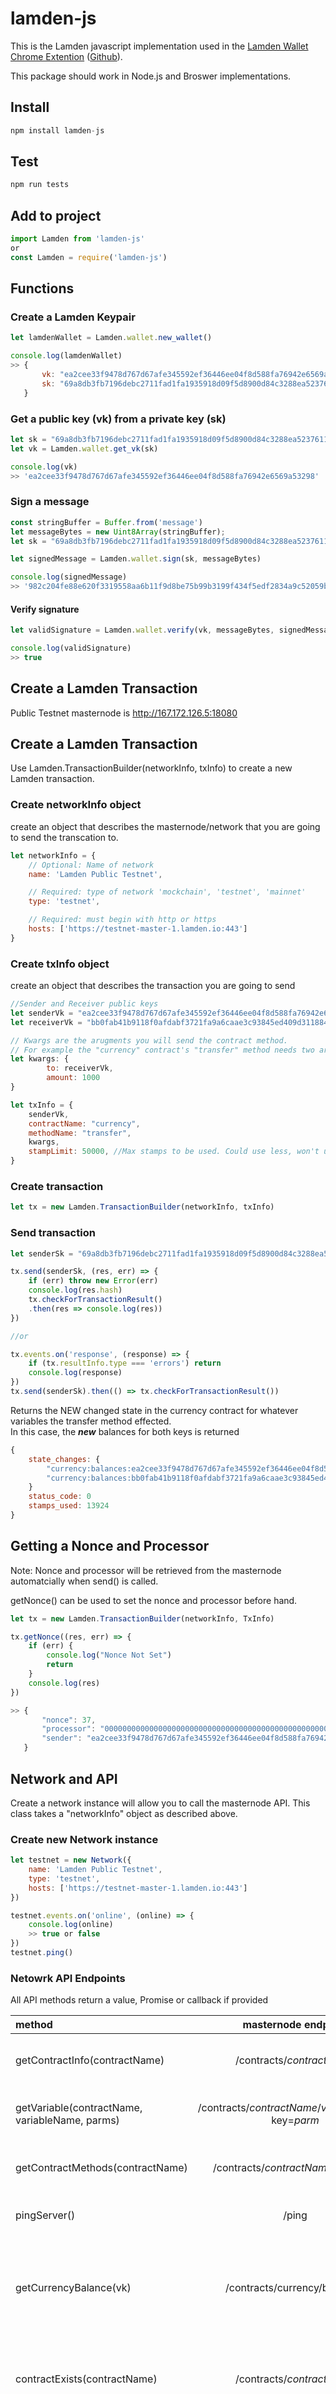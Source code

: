 # lamden-js
This is the Lamden javascript implementation used in the [Lamden Wallet Chrome Extention](https://chrome.google.com/webstore/detail/lamden-wallet-browser-ext/lgkgmnhecgdjiifepobmobkeeeheakko) ([Github](https://github.com/Lamden/wallet)).

This package should work in Node.js and Broswer implementations.

## Install

```javascript
npm install lamden-js
```

## Test
```javascript
npm run tests
```

## Add to project

```javascript
import Lamden from 'lamden-js'
or
const Lamden = require('lamden-js')
```

## Functions
### Create a Lamden Keypair
```javascript
let lamdenWallet = Lamden.wallet.new_wallet()

console.log(lamdenWallet)
>> {
       vk: "ea2cee33f9478d767d67afe345592ef36446ee04f8d588fa76942e6569a53298",
       sk: "69a8db3fb7196debc2711fad1fa1935918d09f5d8900d84c3288ea5237611c03"
   }
```

### Get a public key (vk) from a private key (sk)
```javascript
let sk = "69a8db3fb7196debc2711fad1fa1935918d09f5d8900d84c3288ea5237611c03"
let vk = Lamden.wallet.get_vk(sk)

console.log(vk)
>> 'ea2cee33f9478d767d67afe345592ef36446ee04f8d588fa76942e6569a53298'
```

### Sign a message
```javascript
const stringBuffer = Buffer.from('message')
let messageBytes = new Uint8Array(stringBuffer);
let sk = "69a8db3fb7196debc2711fad1fa1935918d09f5d8900d84c3288ea5237611c03"

let signedMessage = Lamden.wallet.sign(sk, messageBytes)

console.log(signedMessage)
>> '982c204fe88e620f3319558aa6b11f9d8be75b99b3199f434f5edf2834a9c52059ba4ea3d623ac1d550170e532e919c364aad1333f757f8f22e0355cb1dd8c09'
```

#### Verify signature
```javascript
let validSignature = Lamden.wallet.verify(vk, messageBytes, signedMessage)

console.log(validSignature)
>> true
```

## Create a Lamden Transaction
Public Testnet masternode is http://167.172.126.5:18080

## Create a Lamden Transaction
Use Lamden.TransactionBuilder(networkInfo, txInfo) to create a new Lamden transaction.

### Create networkInfo object
create an object that describes the masternode/network that you are going to send the transcation to.
```javascript
let networkInfo = {
    // Optional: Name of network
    name: 'Lamden Public Testnet',

    // Required: type of network 'mockchain', 'testnet', 'mainnet'
    type: 'testnet',

    // Required: must begin with http or https
    hosts: ['https://testnet-master-1.lamden.io:443']
}
```
### Create txInfo object
create an object that describes the transaction you are going to send
```javascript
//Sender and Receiver public keys
let senderVk = "ea2cee33f9478d767d67afe345592ef36446ee04f8d588fa76942e6569a53298"
let receiverVk = "bb0fab41b9118f0afdabf3721fa9a6caae3c93845ed409d3118841065ad1a197"

// Kwargs are the arugments you will send the contract method.  
// For example the "currency" contract's "transfer" method needs two arguments to create a transfter; the person reciving the TAU and the amount to transfer.  So we create a kwargs object like so.
let kwargs: {
        to: receiverVk,
        amount: 1000
}

let txInfo = {
    senderVk,
    contractName: "currency",
    methodName: "transfer",
    kwargs,
    stampLimit: 50000, //Max stamps to be used. Could use less, won't use more.
}
```

### Create transaction
```javascript
let tx = new Lamden.TransactionBuilder(networkInfo, txInfo)
```

### Send transaction
```javascript
let senderSk = "69a8db3fb7196debc2711fad1fa1935918d09f5d8900d84c3288ea5237611c03"

tx.send(senderSk, (res, err) => {
    if (err) throw new Error(err)
    console.log(res.hash)
    tx.checkForTransactionResult()
    .then(res => console.log(res))
})

//or

tx.events.on('response', (response) => {
    if (tx.resultInfo.type === 'errors') return
    console.log(response)
})
tx.send(senderSk).then(() => tx.checkForTransactionResult())

```

Returns the NEW changed state in the currency contract for whatever variables the transfer method effected.  
In this case, the <b>*new*</b> balances for both keys is returned
```javascript
{
    state_changes: {
        "currency:balances:ea2cee33f9478d767d67afe345592ef36446ee04f8d588fa76942e6569a53298": "4895.0" // -1005 (amount + stamps)
        "currency:balances:bb0fab41b9118f0afdabf3721fa9a6caae3c93845ed409d3118841065ad1a197": "1000.0" // +1000
    }
    status_code: 0
    stamps_used: 13924
}
```

## Getting a Nonce and Processor
Note: Nonce and processor will be retrieved from the masternode automatcially when send() is called.

getNonce() can be used to set the nonce and processor before hand.
```javascript
let tx = new Lamden.TransactionBuilder(networkInfo, TxInfo)

tx.getNonce((res, err) => {
    if (err) {
        console.log("Nonce Not Set")
        return
    }
    console.log(res)
})

>> {
       "nonce": 37,
       "processor": "0000000000000000000000000000000000000000000000000000000000000000",
       "sender": "ea2cee33f9478d767d67afe345592ef36446ee04f8d588fa76942e6569a53298"
   }
```

## Network and API
Create a network instance will allow you to call the masternode API.  This class takes a "networkInfo" object as described above.

### Create new Network instance
```javascript
let testnet = new Network({
    name: 'Lamden Public Testnet',
    type: 'testnet',
    hosts: ['https://testnet-master-1.lamden.io:443']
})

testnet.events.on('online', (online) => {
    console.log(online)
    >> true or false
})
testnet.ping()
```
### Netowrk API Endpoints
All API methods return a value, Promise or callback if provided

| method   |      masternode endpoint      |  Description |
|:----------|:-------------:|:------:|
| getContractInfo(contractName)  |  /contracts/*contractName* | Returns the contract code of *contractName* <br> [example](https://testnet.lamden.io/contracts/currency/) |
| getVariable(contractName, variableName, parms) |    /contracts/*contractName*/*variableName*?key=*parm*   |   Retrieve the current state of a contract variable <br> [example](https://testnet.lamden.io/contracts/currency/balances?key=7497cfd946eb332f66fe096d6473aa869cdc3836f1c7ac3630cea68e78228e3e) |
| getContractMethods(contractName) | /contracts/*contractName*/methods |    Returns all methods belonging to *contractName* <br> [example](https://testnet.lamden.io/contracts/currency/methods) |
| pingServer() | /ping | Checks if network is online <br> [example](https://testnet.lamden.io/ping) |
| getCurrencyBalance(vk) | /contracts/currency/balances | A wrapper method for getVariable() which always returns the result of the currency contract's balances?key=*vk* <br> [example](https://testnet.lamden.io/contracts/currency/balances?key=7497cfd946eb332f66fe096d6473aa869cdc3836f1c7ac3630cea68e78228e3e)  |
| contractExists(contractName) | /contracts/*contractName*  | a wrapper method for getContractInfo() which returns if a contract exists on the blockchain |
| sendTransaction(txData, *callback*) | / | submits a contract to the network a txHash will be returned.  Use checkTransaction() to get tx result |
| getNonce(senderVk, *callback*) | /nonce/*senderVk* |    Get the current *nonce* and *processor* for a public key (vk) |
| checkTransaction(txHash, callback) | /tx?hash=*txHash* | Get the result of a transaction |
